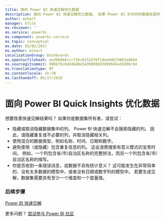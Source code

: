 ```yaml
---
title: 面向 Power BI 快速见解优化数据
description: 面向 Power BI 快速见解优化数据。 如果 Power BI 针对你的数据未提供任何见解，你可以执行以下操作
author: mihart
manager: kfile
ms.reviewer: ''
ms.service: powerbi
ms.component: powerbi-service
ms.topic: conceptual
ms.date: 03/02/2017
ms.author: mihart
LocalizationGroup: Dashboards
ms.openlocfilehash: eed9b668cccf3bc8252d70f1dee94675063a8844
ms.sourcegitcommit: 998b79c0dd46d0e5439888b83999945ed1809c94
ms.translationtype: HT
ms.contentlocale: zh-CN
ms.lasthandoff: 05/17/2018
---
```

# <a name="optimize-your-data-for-power-bi-quick-insights"></a>面向 Power BI Quick Insights 优化数据
想要改善快速见解结果吗？  如果你是数据集所有者，请尝试：

* 隐藏或取消隐藏数据集中的列。 Power BI 快速见解不会搜索隐藏的列。  因此，请隐藏重复或不必要的列，并取消隐藏相关列。
* 使用混合的数据类型，例如名称、时间、日期和数字。
* 避免使用（或隐藏）包含重复信息的列。  这会浪费搜索有意义模式的宝贵时间。  例如，一个列包含省/市/自治区名称的完整拼法，而另一个列包含省/市/自治区名称的缩写。
* 你是否收到一条错误消息，说数据不具有统计意义？  这可能发生在非常简单的、没有太多数据的模型中，或者没有日期或数字列的模型中。 若要生成见解，数据集需要具有至少一个维度和一个度量值。

### <a name="next-steps"></a>后续步骤
[Power BI 快速见解](service-insights.md)

更多问题？ [尝试参与 Power BI 社区](http://community.powerbi.com/)

